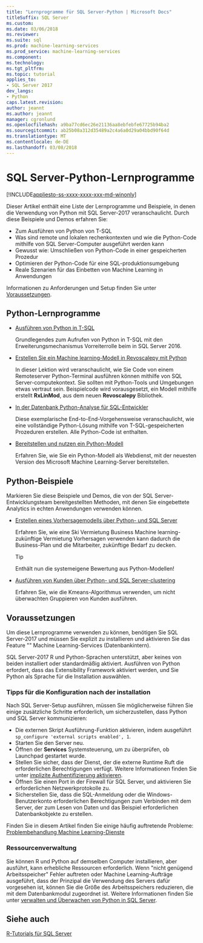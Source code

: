 ```yaml
---
title: "Lernprogramme für SQL Server-Python | Microsoft Docs"
titleSuffix: SQL Server
ms.custom: 
ms.date: 03/06/2018
ms.reviewer: 
ms.suite: sql
ms.prod: machine-learning-services
ms.prod_service: machine-learning-services
ms.component: 
ms.technology: 
ms.tgt_pltfrm: 
ms.topic: tutorial
applies_to:
- SQL Server 2017
dev_langs:
- Python
caps.latest.revision: 
author: jeannt
ms.author: jeannt
manager: cgronlund
ms.openlocfilehash: a9ba77cd6ec26e21136aa8ebfebfe67725b94ba2
ms.sourcegitcommit: ab25b08a312d35489a2c4a6a0d29a04bbd90f64d
ms.translationtype: MT
ms.contentlocale: de-DE
ms.lasthandoff: 03/08/2018
---
```

# <a name="sql-server-python-tutorials"></a>SQL Server-Python-Lernprogramme
[!INCLUDE[appliesto-ss-xxxx-xxxx-xxx-md-winonly](../../includes/appliesto-ss-xxxx-xxxx-xxx-md-winonly.md)]

Dieser Artikel enthält eine Liste der Lernprogramme und Beispiele, in denen die Verwendung von Python mit SQL Server-2017 veranschaulicht. Durch diese Beispiele und Demos erfahren Sie:

+ Zum Ausführen von Python von T-SQL
+ Was sind remote und lokalen rechenkontexten und wie die Python-Code mithilfe von SQL Server-Computer ausgeführt werden kann
+ Gewusst wie: Umschließen von Python-Code in einer gespeicherten Prozedur
+ Optimieren der Python-Code für eine SQL-produktionsumgebung
+ Reale Szenarien für das Einbetten von Machine Learning in Anwendungen

Informationen zu Anforderungen und Setup finden Sie unter [Voraussetzungen](#bkmk_Prerequisites).

## <a name="bkmk_pythontutorials"></a>Python-Lernprogramme

+ [Ausführen von Python in T-SQL](run-python-using-t-sql.md)

   Grundlegendes zum Aufrufen von Python in T-SQL mit den Erweiterungsmechanismus Vorreiterrolle beim in SQL Server 2016.

+ [Erstellen Sie ein Machine learning-Modell in Revoscalepy mit Python](use-python-revoscalepy-to-create-model.md)

   In dieser Lektion wird veranschaulicht, wie Sie Code von einem Remoteserver Python-Terminal ausführen können mithilfe von SQL Server-computekontext. Sie sollten mit Python-Tools und Umgebungen etwas vertraut sein. Beispielcode wird vorausgesetzt, ein Modell mithilfe erstellt **RxLinMod**, aus dem neuen **Revoscalepy** Bibliothek. 

+ [In der Datenbank Python-Analyse für SQL-Entwickler](sqldev-in-database-python-for-sql-developers.md)

    Diese exemplarische End-to-End-Vorgehensweise veranschaulicht, wie eine vollständige Python-Lösung mithilfe von T-SQL-gespeicherten Prozeduren erstellen. Alle Python-Code ist enthalten.

+ [Bereitstellen und nutzen ein Python-Modell](..\python\publish-consume-python-code.md)

  Erfahren Sie, wie Sie ein Python-Modell als Webdienst, mit der neuesten Version des Microsoft Machine Learning-Server bereitstellen.

## <a name="python-samples"></a>Python-Beispiele

Markieren Sie diese Beispiele und Demos, die von der SQL Server-Entwicklungsteam bereitgestellten Methoden, mit denen Sie eingebettete Analytics in echten Anwendungen verwenden können.

+ [Erstellen eines Vorhersagemodells über Python- und SQL Server](https://microsoft.github.io/sql-ml-tutorials/python/rentalprediction/)

  Erfahren Sie, wie eine Ski Vermietung Business Machine learning-zukünftige Vermietung Vorhersagen verwenden kann dadurch die Business-Plan und die Mitarbeiter, zukünftige Bedarf zu decken.

  > [!TIP]
  > Enthält nun die systemeigene Bewertung aus Python-Modellen!

+ [Ausführen von Kunden über Python- und SQL Server-clustering](https://microsoft.github.io/sql-ml-tutorials/python/customerclustering/)

    Erfahren Sie, wie die Kmeans-Algorithmus verwenden, um nicht überwachten Gruppieren von Kunden ausführen.

## <a name="bkmk_Prerequisites"></a>Voraussetzungen

Um diese Lernprogramme verwenden zu können, benötigen Sie SQL Server-2017 und müssen Sie explizit zu installieren und aktivieren Sie das Feature "" Machine Learning-Services (Datenbankintern). 

SQL Server-2017 R und Python-Sprachen unterstützt, aber keines von beiden installiert oder standardmäßig aktiviert. Ausführen von Python erfordert, dass das Extensibility Framework aktiviert werden, und Sie Python als Sprache für die Installation auswählen. 

### <a name="post-installation-configuration-tips"></a>Tipps für die Konfiguration nach der installation

Nach SQL Server-Setup ausführen, müssen Sie möglicherweise führen Sie einige zusätzliche Schritte erforderlich, um sicherzustellen, dass Python und SQL Server kommunizieren:

+ Die externen Skript Ausführung-Funktion aktivieren, indem ausgeführt `sp_configure 'external scripts enabled', 1`.
+ Starten Sie den Server neu. 
+ Öffnen der **Services** Systemsteuerung, um zu überprüfen, ob Launchpad gestartet wurde. 
+ Stellen Sie sicher, dass der Dienst, der die externe Runtime Ruft die erforderlichen Berechtigungen verfügt. Weitere Informationen finden Sie unter [implizite Authentifizierung aktivieren](../r/add-sqlrusergroup-to-database.md).
+ Öffnen Sie einen Port in der Firewall für SQL Server, und aktivieren Sie erforderlichen Netzwerkprotokolle zu.
+ Sicherstellen Sie, dass die SQL-Anmeldung oder die Windows-Benutzerkonto erforderlichen Berechtigungen zum Verbinden mit dem Server, der zum Lesen von Daten und das Beispiel erforderlichen Datenbankobjekte zu erstellen.

Finden Sie in diesem Artikel finden Sie einige häufig auftretende Probleme: [Problembehandlung Machine Learning-Dienste](../machine-learning-troubleshooting-faq.md)

### <a name="resource-management"></a>Ressourcenverwaltung

Sie können R und Python auf demselben Computer installieren, aber ausführt, kann erhebliche Ressourcen erforderlich. Wenn "nicht genügend Arbeitsspeicher" Fehler auftreten oder Machine Learning-Aufträge ausgeführt, dass der Prinzipal die Verwendung des Servers dafür vorgesehen ist, können Sie die Größe des Arbeitsspeichers reduzieren, die mit dem Datenbankmodul zugeordnet ist. Weitere Informationen finden Sie unter [verwalten und Überwachen von Python in SQL Server](../python/managing-and-monitoring-python-solutions.md).

## <a name="see-also"></a>Siehe auch

[R-Tutorials für SQL Server](sql-server-r-tutorials.md)
